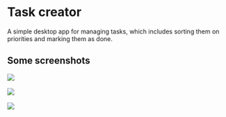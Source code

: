 <h1>Task creator</h1>
A simple desktop app for managing tasks, which includes sorting them on priorities and marking them as done.

<h2>Some screenshots</h2>
<img src="https://github.com/user-attachments/assets/c3db6232-de03-4651-aa52-2e6961a8e962" align="center"/>
<br><br>
<img src="https://github.com/user-attachments/assets/5b5cd493-0eed-49cb-9e31-eaadae9ed9f7" algin="center"/>
<br><br>
<img src="https://github.com/user-attachments/assets/e200889b-e0f8-4492-a78e-1432fc4c5c7d" align="cetner"/>

